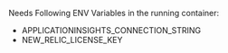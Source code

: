 Needs Following ENV Variables in the running container:
* APPLICATIONINSIGHTS_CONNECTION_STRING
* NEW_RELIC_LICENSE_KEY
